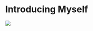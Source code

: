 # Introducing Myself
<img src="https://github.com/khaleedgt/Imagem/raw/main/CartaoProfissional.png" />

